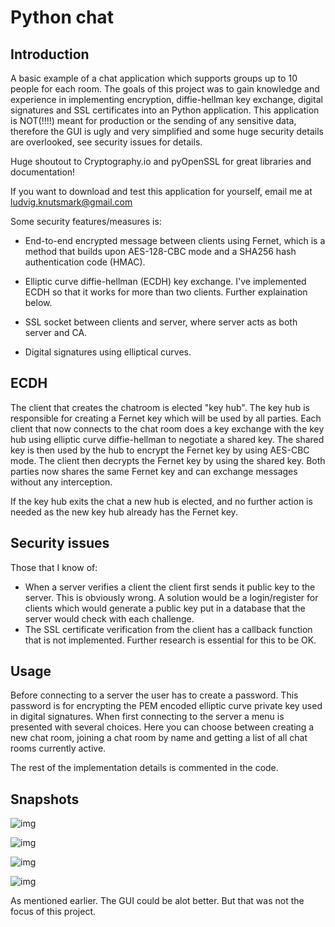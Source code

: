 # Python chat

## Introduction
A basic example of a chat application which supports groups up to 10 people for each room. The goals of this project was to gain knowledge and experience in implementing encryption, diffie-hellman key exchange, digital signatures and SSL certificates into an Python application. This application is NOT(!!!!) meant for production or the sending of any sensitive data, therefore the GUI is ugly and very simplified and some huge security details are overlooked, see security issues for details.

Huge shoutout to Cryptography.io and pyOpenSSL for great libraries and documentation!

If you want to download and test this application for yourself, email me at ludvig.knutsmark@gmail.com

Some security features/measures is:

* End-to-end encrypted message between clients using Fernet, which is a method that builds upon AES-128-CBC mode and a SHA256 hash authentication code (HMAC).

* Elliptic curve diffie-hellman (ECDH) key exchange. I've implemented ECDH so that it works for more than two clients. Further explaination below.

* SSL socket between clients and server, where server acts as both server and CA.

* Digital signatures using elliptical curves.

## ECDH
The client that creates the chatroom is elected "key hub". The key hub is responsible for creating a Fernet key which will be used by all parties. Each client that now connects to the chat room does a key exchange with the key hub using elliptic curve diffie-hellman to negotiate a shared key. The shared key is then used by the hub to encrypt the Fernet key by using AES-CBC mode. The client then decrypts the Fernet key by using the shared key. Both parties now shares the same Fernet key and can exchange messages without any interception. 

If the key hub exits the chat a new hub is elected, and no further action is needed as the new key hub already has the Fernet key.

## Security issues
Those that I know of:
* When a server verifies a client the client first sends it public key to the server. This is obviously wrong. A solution would be a login/register for clients which would generate a public key put in a database that the server would check with each challenge.
* The SSL certificate verification from the client has a callback function that is not implemented. Further research is essential for this to be OK.

## Usage
Before connecting to a server the user has to create a password. This password is for encrypting the PEM encoded elliptic curve private key used in digital signatures.
When first connecting to the server a menu is presented with several choices. Here you can choose between creating a new chat room, joining a chat room by name and getting a list of all chat rooms currently active.

The rest of the implementation details is commented in the code.


## Snapshots
![img](https://imgur.com/c6T6RRv.png)

![img](https://imgur.com/b1kyk2j.png)

![img](https://imgur.com/3EPV8ko.png)

![img](https://imgur.com/DYFmOl3.png)

As mentioned earlier. The GUI could be alot better. But that was not the focus of this project.

